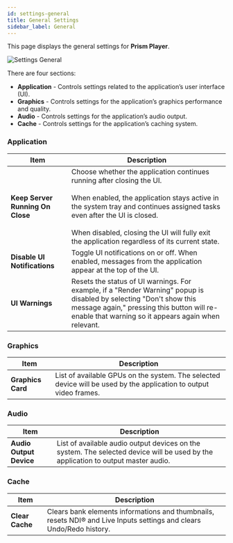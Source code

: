 ```yaml
---
id: settings-general
title: General Settings
sidebar_label: General
---
```


This page displays the general settings for **Prism Player**.

![Settings General](/prism-images/settings/player-settings-general.png)

There are four sections:
- **Application** - Controls settings related to the application’s user interface (UI).
- **Graphics** - Controls settings for the application’s graphics performance and quality.
- **Audio** - Controls settings for the application’s audio output.
- **Cache** - Controls settings for the application’s caching system.

### Application

| Item                         | Description                                                                                                                                |
|------------------------------|--------------------------------------------------------------------------------------------------------------------------------------------|
| **Keep Server Running On Close** | Choose whether the application continues running after closing the UI. <br/><br/>When enabled, the application stays active in the system tray and continues assigned tasks even after the UI is closed. <br/><br/>When disabled, closing the UI will fully exit the application regardless of its current state. |
| **Disable UI Notifications** | Toggle UI notifications on or off. When enabled, messages from the application appear at the top of the UI.                                |
| **UI Warnings**               | Resets the status of UI warnings. For example, if a "Render Warning" popup is disabled by selecting "Don't show this message again," pressing this button will re-enable that warning so it appears again when relevant. |

### Graphics

|  Item  |  Description  |
|----------------------|------------|
| **Graphics Card** | List of available GPUs on the system. The selected device will be used by the application to output video frames.|

### Audio

|  Item  |  Description  |
|----------------------|------------|
| **Audio Output Device** | List of available audio output devices on the system. The selected device will be used by the application to output master audio.|

### Cache

|  Item  |  Description  |
|----------------------|------------|
| **Clear Cache** |  Clears bank elements informations and thumbnails, resets NDI® and Live Inputs settings and clears Undo/Redo history. |